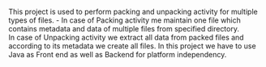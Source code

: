 This project is used to perform packing and unpacking activity for multiple types of files. - In case of Packing activity me maintain one file which contains metadata and data of multiple files from specified directory.  
In case of Unpacking activity we extract all data from packed files and according to its metadata we create all files. 
In this project we have to use Java as Front end as well as Backend for platform independency.
